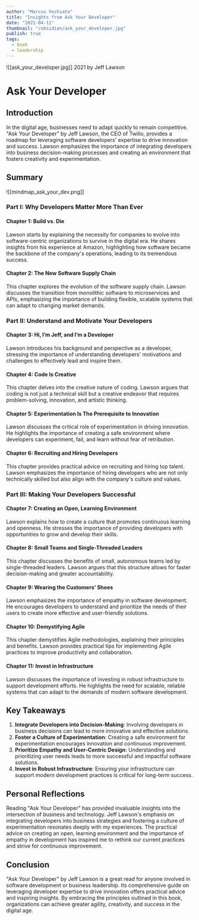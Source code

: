 ```yaml
---
author: "Marcus Vechiato"
title: "Insights from Ask Your Developer"
date: "2021-04-11"
thumbnail: "/obsidian/ask_your_developer.jpg"
publish: true
tags:
  - book
  - leadership
--- 
```


![[ask_your_developer.jpg]]
2021 by Jeff Lawson

# Ask Your Developer

## Introduction

In the digital age, businesses need to adapt quickly to remain competitive. "Ask Your Developer" by Jeff Lawson, the CEO of Twilio, provides a roadmap for leveraging software developers' expertise to drive innovation and success. Lawson emphasizes the importance of integrating developers into business decision-making processes and creating an environment that fosters creativity and experimentation.

## Summary
![[mindmap_ask_your_dev.png]]
### Part I: Why Developers Matter More Than Ever

#### Chapter 1: Build vs. Die
Lawson starts by explaining the necessity for companies to evolve into software-centric organizations to survive in the digital era. He shares insights from his experience at Amazon, highlighting how software became the backbone of the company's operations, leading to its tremendous success.

#### Chapter 2: The New Software Supply Chain
This chapter explores the evolution of the software supply chain. Lawson discusses the transition from monolithic software to microservices and APIs, emphasizing the importance of building flexible, scalable systems that can adapt to changing market demands.

### Part II: Understand and Motivate Your Developers

#### Chapter 3: Hi, I’m Jeff, and I’m a Developer
Lawson introduces his background and perspective as a developer, stressing the importance of understanding developers' motivations and challenges to effectively lead and inspire them.

#### Chapter 4: Code Is Creative
This chapter delves into the creative nature of coding. Lawson argues that coding is not just a technical skill but a creative endeavor that requires problem-solving, innovation, and artistic thinking.

#### Chapter 5: Experimentation Is The Prerequisite to Innovation
Lawson discusses the critical role of experimentation in driving innovation. He highlights the importance of creating a safe environment where developers can experiment, fail, and learn without fear of retribution.

#### Chapter 6: Recruiting and Hiring Developers
This chapter provides practical advice on recruiting and hiring top talent. Lawson emphasizes the importance of hiring developers who are not only technically skilled but also align with the company's culture and values.

### Part III: Making Your Developers Successful

#### Chapter 7: Creating an Open, Learning Environment
Lawson explains how to create a culture that promotes continuous learning and openness. He stresses the importance of providing developers with opportunities to grow and develop their skills.

#### Chapter 8: Small Teams and Single-Threaded Leaders
This chapter discusses the benefits of small, autonomous teams led by single-threaded leaders. Lawson argues that this structure allows for faster decision-making and greater accountability.

#### Chapter 9: Wearing the Customers’ Shoes
Lawson emphasizes the importance of empathy in software development. He encourages developers to understand and prioritize the needs of their users to create more effective and user-friendly solutions.

#### Chapter 10: Demystifying Agile
This chapter demystifies Agile methodologies, explaining their principles and benefits. Lawson provides practical tips for implementing Agile practices to improve productivity and collaboration.

#### Chapter 11: Invest in Infrastructure
Lawson discusses the importance of investing in robust infrastructure to support development efforts. He highlights the need for scalable, reliable systems that can adapt to the demands of modern software development.

## Key Takeaways

1. **Integrate Developers into Decision-Making**: Involving developers in business decisions can lead to more innovative and effective solutions.
2. **Foster a Culture of Experimentation**: Creating a safe environment for experimentation encourages innovation and continuous improvement.
3. **Prioritize Empathy and User-Centric Design**: Understanding and prioritizing user needs leads to more successful and impactful software solutions.
4. **Invest in Robust Infrastructure**: Ensuring your infrastructure can support modern development practices is critical for long-term success.

## Personal Reflections

Reading "Ask Your Developer" has provided invaluable insights into the intersection of business and technology. Jeff Lawson's emphasis on integrating developers into business strategies and fostering a culture of experimentation resonates deeply with my experiences. The practical advice on creating an open, learning environment and the importance of empathy in development has inspired me to rethink our current practices and strive for continuous improvement.

## Conclusion

"Ask Your Developer" by Jeff Lawson is a great read for anyone involved in software development or business leadership. Its comprehensive guide on leveraging developer expertise to drive innovation offers practical advice and inspiring insights. By embracing the principles outlined in this book, organizations can achieve greater agility, creativity, and success in the digital age.

